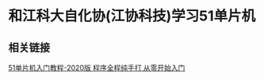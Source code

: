 # 和江科大自化协(江协科技)学习51单片机

## 相关链接

[51单片机入门教程-2020版 程序全程纯手打 从零开始入门](https://www.bilibili.com/video/BV1Mb411e7re/?vd_source=02dc2e4505cf6f69ca1869dda5e28eb2)
